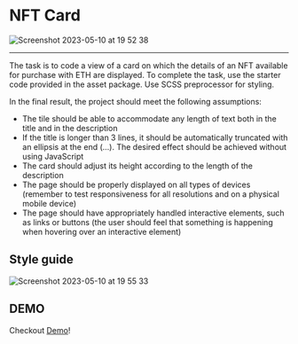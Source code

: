 NFT Card
=======

![Screenshot 2023-05-10 at 19 52 38](https://github.com/PatrykMO/Invo-Academy/assets/104906717/23dbfa66-4b84-448a-adcc-37fbc275d918)


<hr />

The task is to code a view of a card on which the details of an NFT available for purchase with ETH are displayed. To complete the task, use the starter code provided in the asset package. Use SCSS preprocessor for styling.

In the final result, the project should meet the following assumptions:
- The tile should be able to accommodate any length of text both in the title and in the description
- If the title is longer than 3 lines, it should be automatically truncated with an ellipsis at the end (...). The desired effect should be achieved without using JavaScript
- The card should adjust its height according to the length of the description
- The page should be properly displayed on all types of devices (remember to test responsiveness for all resolutions and on a physical mobile device)
- The page should have appropriately handled interactive elements, such as links or buttons (the user should feel that something is happening when hovering over an interactive element)


Style guide
-------

![Screenshot 2023-05-10 at 19 55 33](https://github.com/PatrykMO/Invo-Academy/assets/104906717/596f9963-e6cf-48b8-98b2-cadf2e0850e3)

DEMO 
------
Checkout [Demo](https://nft-card-patrykmo.vercel.app/)!
